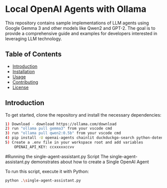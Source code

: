 # Local OpenAI Agents with Ollama

This repository contains sample implementations of LLM agents using Google Gemma 3 and other models like Qwen2 and GPT-2. The goal is to provide a comprehensive guide and examples for developers interested in leveraging LLM technology.

## Table of Contents
- [Introduction](#introduction)
- [Installation](#installation)
- [Usage](#usage)
- [Contributing](#contributing)
- [License](#license)


## Introduction
To get started, clone the repository and install the necessary dependencies:

```bash
1) Download - download https://ollama.com/download
2) run "ollama pull gemma3" from your vscode cmd
3) run "ollama pull qwen2:0.5b" from your vscode cmd
4) pip install -U openai-agents chainlit duckduckgo-search python-dotenv httpx
5) Create a .env file in your workspace root and add variables
    OPENAI_API_KEY: ccxxxxxccvv

```

#Running the single-agent-assistant.py Script
The single-agent-assistant.py demonstrates about how to create a Single OpenAI Agent

To run this script, execute it with Python: 
```bash
python .\single-agent-assistant.py
```
